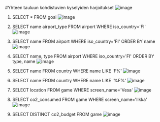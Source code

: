 #Yhteen tauluun kohdistuvien kyselyiden harjoitukset
![image](https://github.com/user-attachments/assets/6cd7b77a-a489-4c93-a375-ebbbb4d9fa90)


1. SELECT * FROM goal
![image](https://github.com/user-attachments/assets/d65f79d3-d079-41e9-92a4-0a25d26cc585)

2. SELECT name airport_type FROM airport
   WHERE iso_country='FI'
![image](https://github.com/user-attachments/assets/1124bd10-d194-4cb6-b9fa-3bc94be7e5f7)

3. SELECT name FROM airport 
   WHERE iso_country='FI'
   ORDER BY name
![image](https://github.com/user-attachments/assets/c264d892-c2cb-447f-9c1a-7495f42e9bf3)

4. SELECT name, type FROM airport
   WHERE iso_country='FI'
   ORDER BY type, name
![image](https://github.com/user-attachments/assets/fcf06815-1c45-4b06-8767-5bc809c8ad20)

5. SELECT name FROM country
   WHERE name LIKE 'F%'
![image](https://github.com/user-attachments/assets/42f47757-85e5-434c-b68f-8e5172336cc5)

6. SELECT name FROM country
   WHERE name LIKE '%F%'
![image](https://github.com/user-attachments/assets/5b4159f4-427c-40ea-8326-6dffc7a07684)

7. SELECT location FROM game
   WHERE screen_name='Vesa'
![image](https://github.com/user-attachments/assets/d91f67c5-4f78-43c4-b0be-2bd4cc129fe6)

8. SELECT co2_consumed FROM game
   WHERE screen_name='Ilkka'
![image](https://github.com/user-attachments/assets/3feead67-1bb4-4b16-98b4-0ae81c1779b3)

9. SELECT DISTINCT co2_budget FROM game
![image](https://github.com/user-attachments/assets/d5e6cd74-d5ee-4373-b8a3-a7c0b61bf443)
